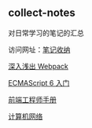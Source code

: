 ## collect-notes

对日常学习的笔记的汇总

访问网址：[笔记收纳](https://qiangmin.github.io/collect-notes/)

[深入浅出 Webpack](http://webpack.wuhaolin.cn/)

[ECMAScript 6 入门](http://es6.ruanyifeng.com/)

[前端工程师手册](https://leohxj.gitbooks.io/front-end-database/content/html-and-css-basic/index.html)

[计算机网络](https://hit-alibaba.github.io/interview/basic/network/HTTP.html)

